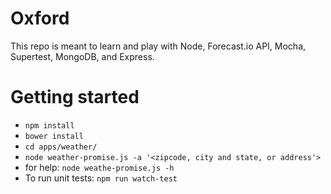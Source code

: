 # Oxford
This repo is meant to learn and play with Node, Forecast.io API, Mocha, Supertest, MongoDB, and Express.

# Getting started
- `npm install`
- `bower install`
- `cd apps/weather/`
- `node weather-promise.js -a '<zipcode, city and state, or address'>`
- for help: `node weathe-promise.js -h`
- To run unit tests: `npm run watch-test`
